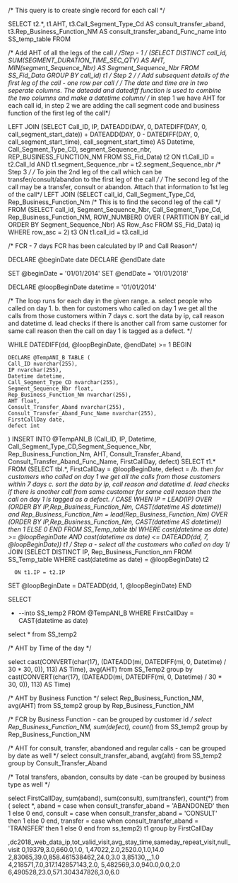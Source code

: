 /* This query is to create single record for each call */

SELECT
  t2.*,
  t1.AHT,
  t3.Call_Segment_Type_Cd AS consult_transfer_aband,
  t3.Rep_Business_Function_NM AS consult_transfer_aband_Func_name
  into SS_temp_table
FROM

/* Add AHT of all the legs of the call */
/*Step - 1 */
(SELECT DISTINCT
  call_id,
  SUM(SEGMENT_DURATION_TIME_SEC_QTY) AS AHT,
  MIN(segment_Sequence_Nbr) AS Segment_Sequence_Nbr
FROM SS_Fid_Data
GROUP BY call_id) t1
/* Step 2 */
/* Add subsequent details of the first leg of the call - one row per call */
/* The date and time are in two seperate columns. The dateadd and datediff function
 is used to combine the two columns and make a datetime column*/
/* in step 1 we have AHT for each call id, in step 2 we are adding the call segment code and business function of the first leg of the call*/

LEFT JOIN (SELECT
  Call_ID,
  IP,
  DATEADD(DAY, 0, DATEDIFF(DAY, 0, call_segment_start_date)) +
  DATEADD(DAY, 0 - DATEDIFF(DAY, 0, call_segment_start_time), call_segment_start_time) AS Datetime,
  Call_Segment_Type_CD,
  segment_Sequence_nbr,
  REP_BUSINESS_FUNCTION_NM
  FROM SS_Fid_Data) t2
  ON t1.Call_ID = t2.Call_Id
  AND t1.segment_Sequence_nbr = t2.segment_Sequence_nbr
/* Step 3 */
/* To join the 2nd leg of the call which can be transfer/consult/abandon to the first leg of the call */
/* The second leg of the call may be a transfer, consult or abandon. Attach that information to 1st leg of the call*/
LEFT JOIN (SELECT
  call_id,
  Call_Segment_Type_Cd,
  Rep_Business_Function_Nm
/* This is to find the second leg of the call */
FROM (SELECT
  call_id,
  Segment_Sequence_Nbr,
  Call_Segment_Type_Cd,
  Rep_Business_Function_NM,
  ROW_NUMBER() OVER (
  PARTITION BY call_id
  ORDER BY Segment_Sequence_Nbr) AS Row_Asc
FROM SS_Fid_Data) iq
WHERE row_asc = 2) t3
  ON t1.call_id = t3.call_id

/* FCR - 7 days FCR has been calculated by IP and Call Reason*/
   
DECLARE @beginDate date
DECLARE @endDate date

SET @beginDate = '01/01/2014'
SET @endDate = '01/01/2018'

DECLARE @loopBeginDate datetime = '01/01/2014'

/* The loop runs for each day in the given range.
a. select people who called on day 1.
b. then for customers who called on day 1 we get all the calls from those customers within 7 days
c. sort the data by ip, call reason and datetime 
d. lead checks if there is another call from same customer for same call reason then the call on day 1 is tagged as a defect. */

WHILE DATEDIFF(dd, @loopBeginDate, @endDate) >= 1
BEGIN

    DECLARE @TempANI_B TABLE (
    Call_ID nvarchar(255),
	IP nvarchar(255),
	Datetime datetime,
	Call_Segment_Type_CD nvarchar(255),
	Segment_Sequence_Nbr float,
	Rep_Business_Function_Nm nvarchar(255),
	AHT float,
	Consult_Transfer_Aband nvarchar(255),
	Consult_Transfer_Aband_Func_Name nvarchar(255),
    FirstCallDay date,
    defect int
)
  INSERT INTO @TempANI_B (Call_ID, IP, Datetime, Call_Segment_Type_CD,Segment_Sequence_Nbr, Rep_Business_Function_Nm, AHT, Consult_Transfer_Aband, Consult_Transfer_Aband_Func_Name,
  FirstCallDay, defect)
    SELECT
      t1.*
    FROM (SELECT
      tbl.*,
      FirstCallDay = @loopBeginDate,
      defect =
/*b. then for customers who called on day 1 we get all the calls from those customers within 7 days
c. sort the data by ip, call reason and datetime 
d. lead checks if there is another call from same customer for same call reason then the call on day 1 is tagged as a defect. */
                CASE
                  WHEN IP = LEAD(IP) OVER (ORDER BY IP,Rep_Business_Function_Nm, CAST(datetime AS datetime))
				  and Rep_Business_Function_Nm = lead(Rep_Business_Function_Nm) OVER (ORDER BY IP,Rep_Business_Function_Nm, CAST(datetime AS datetime)) then 1
                  ELSE 0
                END
    FROM SS_Temp_table tbl
    WHERE cast(datetime as date) >= @loopBeginDate
    AND cast(datetime as date)  <= DATEADD(dd, 7, @loopBeginDate)) t1
	/* Step a - select all the customers who called on day 1*/
    JOIN (SELECT DISTINCT
      IP, Rep_Business_Function_nm
    FROM SS_Temp_table
    WHERE cast(datetime as date) = @loopBeginDate) t2

      ON t1.IP = t2.IP

  SET @loopBeginDate = DATEADD(dd, 1, @loopBeginDate)
END

SELECT
  * --into SS_temp2
FROM @TempANI_B 
WHERE FirstCallDay = CAST(datetime as date)

select * from SS_temp2

/* AHT by Time of the day */

select cast(CONVERT(char(17), (DATEADD(mi, DATEDIFF(mi, 0, Datetime) / 30 * 30, 0)), 113) AS Time), avg(AHT)
from SS_Temp2
group by cast(CONVERT(char(17), (DATEADD(mi, DATEDIFF(mi, 0, Datetime) / 30 * 30, 0)), 113) AS Time)

/* AHT by Business Function */
select Rep_Business_Function_NM, avg(AHT)
from SS_temp2
group by Rep_Business_Function_NM

/* FCR by Business Function - can be grouped by customer id */
select Rep_Business_Function_NM, sum(defect), count(*)
from SS_temp2
group by Rep_Business_Function_NM

/* AHT for consult, transfer, abandoned and regular calls - can be grouped by date as well */
select consult_transfer_aband, avg(aht)
from SS_temp2
group by Consult_Transfer_Aband

/* Total transfers, abandon, consults by date -can be grouped by business type as well */

select FirstCallDay, sum(aband), sum(consult), sum(transfer), count(*) from 
(
select *, aband = case when consult_transfer_aband = 'ABANDONED' then 1 else 0 end,
consult = case when consult_transfer_aband = 'CONSULT' then 1 else 0 end,
transfer = case when consult_transfer_aband = 'TRANSFER' then 1 else 0 end
from ss_temp2) t1
group by FirstCallDay




,dc2018_web_data_ip,tot_valid_visit,avg_stay_time,sameday_repeat_visit,null_visit
0,19379,3.0,660.0,1.0,
1,47022,2.0,2520.0,1.0,14.0
2,83065,39.0,858.461538462,24.0,3.0
3,85130,,,,1.0
4,218571,7.0,317.142857143,2.0,
5,482569,3.0,940.0,0.0,2.0
6,490528,23.0,571.304347826,3.0,6.0
